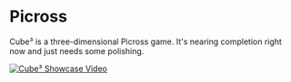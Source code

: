 # Picross
Cube³ is a three-dimensional Picross game. It's nearing completion right now and just needs some polishing.

[![Cube³ Showcase Video](https://img.youtube.com/vi/FEUeUeVzB10/0.jpg)](https://www.youtube.com/watch?v=FEUeUeVzB10)

